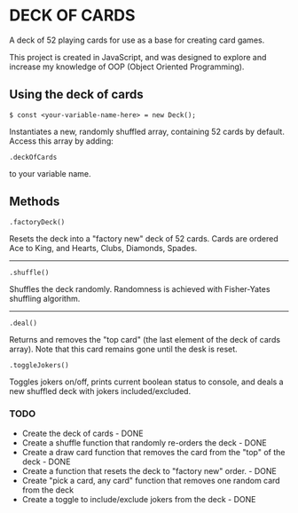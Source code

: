 # DECK OF CARDS

A deck of 52 playing cards for use as a base for creating card games.

This project is created in JavaScript, and was designed to explore and increase my knowledge of OOP (Object Oriented Programming).

## Using the deck of cards

    $ const <your-variable-name-here> = new Deck();

Instantiates a new, randomly shuffled array, containing 52 cards by default. Access this array by adding:

    .deckOfCards

to your variable name.

## Methods

    .factoryDeck()

Resets the deck into a "factory new" deck of 52 cards. Cards are ordered Ace to King, and Hearts, Clubs, Diamonds, Spades.

---

    .shuffle()

Shuffles the deck randomly. Randomness is achieved with Fisher-Yates shuffling algorithm.

---

    .deal()

Returns and removes the "top card" (the last element of the deck of cards array). Note that this card remains gone until the desk is reset.

    .toggleJokers()

Toggles jokers on/off, prints current boolean status to console, and deals a new shuffled deck with jokers included/excluded.

### TODO

- Create the deck of cards - DONE
- Create a shuffle function that randomly re-orders the deck - DONE
- Create a draw card function that removes the card from the "top" of the deck - DONE
- Create a function that resets the deck to "factory new" order. - DONE
- Create "pick a card, any card" function that removes one random card from the deck
- Create a toggle to include/exclude jokers from the deck - DONE
